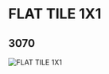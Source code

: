 # FLAT TILE 1X1
## 3070
![FLAT TILE 1X1](https://lc-www-live-s.legocdn.com/media/bricks/5/2/307001.jpg)